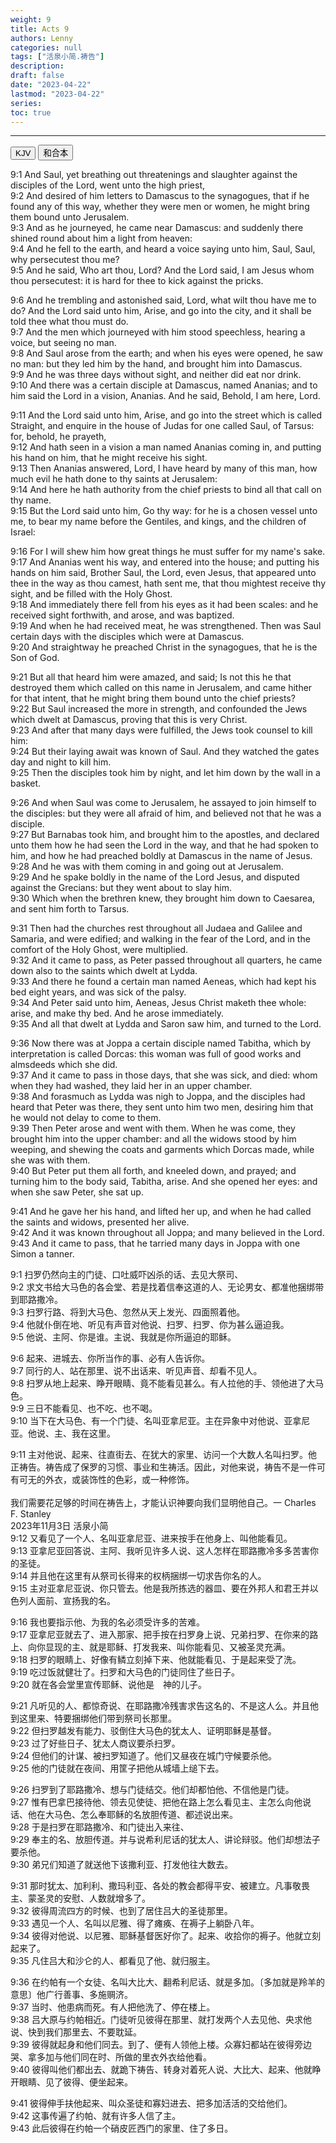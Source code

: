 ```yaml
---
weight: 9
title: Acts 9
authors: Lenny
categories: null
tags: ["活泉小简.祷告"]
description: 
draft: false
date: "2023-04-22"
lastmod: "2023-04-22"
series:
toc: true
---
```



<!--more-->
---

<!-- Tab links -->
<div class="tab">
  <button class="tablinks active" onclick="tablabel(event, 'english')">KJV</button>
  <button class="tablinks" onclick="tablabel(event, 'chinese')">和合本</button>
  
</div>

<!-- Tab content -->
<div id="english" class="tabcontent" style="display:block">

9:1 And Saul, yet breathing out threatenings and slaughter against the disciples of the Lord, went unto the high priest,  
9:2 And desired of him letters to Damascus to the synagogues, that if he found any of this way, whether they were men or women, he might bring them bound unto Jerusalem.  
9:3 And as he journeyed, he came near Damascus: and suddenly there shined round about him a light from heaven:  
9:4 And he fell to the earth, and heard a voice saying unto him, Saul, Saul, why persecutest thou me?  
9:5 And he said, Who art thou, Lord? And the Lord said, I am Jesus whom thou persecutest: it is hard for thee to kick against the pricks.  

9:6 And he trembling and astonished said, Lord, what wilt thou have me to do? And the Lord said unto him, Arise, and go into the city, and it shall be told thee what thou must do.  
9:7 And the men which journeyed with him stood speechless, hearing a voice, but seeing no man.  
9:8 And Saul arose from the earth; and when his eyes were opened, he saw no man: but they led him by the hand, and brought him into Damascus.  
9:9 And he was three days without sight, and neither did eat nor drink.  
9:10 And there was a certain disciple at Damascus, named Ananias; and to him said the Lord in a vision, Ananias. And he said, Behold, I am here, Lord.  

9:11 And the Lord said unto him, Arise, and go into the street which is called Straight, and enquire in the house of Judas for one called Saul, of Tarsus: for, behold, he prayeth,  
9:12 And hath seen in a vision a man named Ananias coming in, and putting his hand on him, that he might receive his sight.  
9:13 Then Ananias answered, Lord, I have heard by many of this man, how much evil he hath done to thy saints at Jerusalem:  
9:14 And here he hath authority from the chief priests to bind all that call on thy name.  
9:15 But the Lord said unto him, Go thy way: for he is a chosen vessel unto me, to bear my name before the Gentiles, and kings, and the children of Israel:  

9:16 For I will shew him how great things he must suffer for my name's sake.  
9:17 And Ananias went his way, and entered into the house; and putting his hands on him said, Brother Saul, the Lord, even Jesus, that appeared unto thee in the way as thou camest, hath sent me, that thou mightest receive thy sight, and be filled with the Holy Ghost.  
9:18 And immediately there fell from his eyes as it had been scales: and he received sight forthwith, and arose, and was baptized.  
9:19 And when he had received meat, he was strengthened. Then was Saul certain days with the disciples which were at Damascus.  
9:20 And straightway he preached Christ in the synagogues, that he is the Son of God.  

9:21 But all that heard him were amazed, and said; Is not this he that destroyed them which called on this name in Jerusalem, and came hither for that intent, that he might bring them bound unto the chief priests?  
9:22 But Saul increased the more in strength, and confounded the Jews which dwelt at Damascus, proving that this is very Christ.  
9:23 And after that many days were fulfilled, the Jews took counsel to kill him:  
9:24 But their laying await was known of Saul. And they watched the gates day and night to kill him.  
9:25 Then the disciples took him by night, and let him down by the wall in a basket.  

9:26 And when Saul was come to Jerusalem, he assayed to join himself to the disciples: but they were all afraid of him, and believed not that he was a disciple.  
9:27 But Barnabas took him, and brought him to the apostles, and declared unto them how he had seen the Lord in the way, and that he had spoken to him, and how he had preached boldly at Damascus in the name of Jesus.  
9:28 And he was with them coming in and going out at Jerusalem.  
9:29 And he spake boldly in the name of the Lord Jesus, and disputed against the Grecians: but they went about to slay him.  
9:30 Which when the brethren knew, they brought him down to Caesarea, and sent him forth to Tarsus.  

9:31 Then had the churches rest throughout all Judaea and Galilee and Samaria, and were edified; and walking in the fear of the Lord, and in the comfort of the Holy Ghost, were multiplied.  
9:32 And it came to pass, as Peter passed throughout all quarters, he came down also to the saints which dwelt at Lydda.  
9:33 And there he found a certain man named Aeneas, which had kept his bed eight years, and was sick of the palsy.  
9:34 And Peter said unto him, Aeneas, Jesus Christ maketh thee whole: arise, and make thy bed. And he arose immediately.  
9:35 And all that dwelt at Lydda and Saron saw him, and turned to the Lord.  

9:36 Now there was at Joppa a certain disciple named Tabitha, which by interpretation is called Dorcas: this woman was full of good works and almsdeeds which she did.  
9:37 And it came to pass in those days, that she was sick, and died: whom when they had washed, they laid her in an upper chamber.  
9:38 And forasmuch as Lydda was nigh to Joppa, and the disciples had heard that Peter was there, they sent unto him two men, desiring him that he would not delay to come to them.  
9:39 Then Peter arose and went with them. When he was come, they brought him into the upper chamber: and all the widows stood by him weeping, and shewing the coats and garments which Dorcas made, while she was with them.  
9:40 But Peter put them all forth, and kneeled down, and prayed; and turning him to the body said, Tabitha, arise. And she opened her eyes: and when she saw Peter, she sat up.  

9:41 And he gave her his hand, and lifted her up, and when he had called the saints and widows, presented her alive.  
9:42 And it was known throughout all Joppa; and many believed in the Lord.  
9:43 And it came to pass, that he tarried many days in Joppa with one Simon a tanner.  
</div>

<div id="chinese" class="tabcontent">

9:1 扫罗仍然向主的门徒、口吐威吓凶杀的话、去见大祭司、  
9:2 求文书给大马色的各会堂、若是找着信奉这道的人、无论男女、都准他捆绑带到耶路撒冷。  
9:3 扫罗行路、将到大马色、忽然从天上发光、四面照着他。  
9:4 他就仆倒在地、听见有声音对他说、扫罗、扫罗、你为甚么逼迫我。  
9:5 他说、主阿、你是谁。主说、我就是你所逼迫的耶稣。  

9:6 起来、进城去、你所当作的事、必有人告诉你。  
9:7 同行的人、站在那里、说不出话来、听见声音、却看不见人。  
9:8 扫罗从地上起来、睁开眼睛、竟不能看见甚么。有人拉他的手、领他进了大马色。  
9:9 三日不能看见、也不吃、也不喝。  
9:10 当下在大马色、有一个门徒、名叫亚拿尼亚。主在异象中对他说、亚拿尼亚。他说、主、我在这里。  

9:11 主对他说、起来、往直街去、在犹大的家里、访问一个大数人名叫扫罗。他正祷告。<label for="prayer" class="margin-toggle sidenote-number"></label><span class="sidenote">祷告成了保罗的习惯、事业和生祷活。因此，对他来说，祷告不是一件可有可无的外衣，或装饰性的色彩，或一种修饰。
<br><br>我们需要花足够的时间在祷告上，才能认识神要向我们显明他自己。一 Charles F. Stanley
<br>2023年11月3日 活泉小简</span>  
9:12 又看见了一个人、名叫亚拿尼亚、进来按手在他身上、叫他能看见。  
9:13 亚拿尼亚回答说、主阿、我听见许多人说、这人怎样在耶路撒冷多多苦害你的圣徒。  
9:14 并且他在这里有从祭司长得来的权柄捆绑一切求告你名的人。  
9:15 主对亚拿尼亚说、你只管去。他是我所拣选的器皿、要在外邦人和君王并以色列人面前、宣扬我的名。  

9:16 我也要指示他、为我的名必须受许多的苦难。  
9:17 亚拿尼亚就去了、进入那家、把手按在扫罗身上说、兄弟扫罗、在你来的路上、向你显现的主、就是耶稣、打发我来、叫你能看见、又被圣灵充满。  
9:18 扫罗的眼睛上、好像有鳞立刻掉下来、他就能看见、于是起来受了洗。  
9:19 吃过饭就健壮了。扫罗和大马色的门徒同住了些日子。  
9:20 就在各会堂里宣传耶稣、说他是　神的儿子。  

9:21 凡听见的人、都惊奇说、在耶路撒冷残害求告这名的、不是这人么。并且他到这里来、特要捆绑他们带到祭司长那里。  
9:22 但扫罗越发有能力、驳倒住大马色的犹太人、证明耶稣是基督。  
9:23 过了好些日子、犹太人商议要杀扫罗。  
9:24 但他们的计谋、被扫罗知道了。他们又昼夜在城门守候要杀他。  
9:25 他的门徒就在夜间、用筐子把他从城墙上缒下去。  

9:26 扫罗到了耶路撒冷、想与门徒结交。他们却都怕他、不信他是门徒。  
9:27 惟有巴拿巴接待他、领去见使徒、把他在路上怎么看见主、主怎么向他说话、他在大马色、怎么奉耶稣的名放胆传道、都述说出来。  
9:28 于是扫罗在耶路撒冷、和门徒出入来往、  
9:29 奉主的名、放胆传道。并与说希利尼话的犹太人、讲论辩驳。他们却想法子要杀他。  
9:30 弟兄们知道了就送他下该撒利亚、打发他往大数去。  

9:31 那时犹太、加利利、撒玛利亚、各处的教会都得平安、被建立。凡事敬畏主、蒙圣灵的安慰、人数就增多了。  
9:32 彼得周流四方的时候、也到了居住吕大的圣徒那里。  
9:33 遇见一个人、名叫以尼雅、得了瘫痪、在褥子上躺卧八年。  
9:34 彼得对他说、以尼雅、耶稣基督医好你了。起来、收拾你的褥子。他就立刻起来了。  
9:35 凡住吕大和沙仑的人、都看见了他、就归服主。  

9:36 在约帕有一个女徒、名叫大比大、翻希利尼话、就是多加。〔多加就是羚羊的意思〕他广行善事、多施赒济。  
9:37 当时、他患病而死。有人把他洗了、停在楼上。  
9:38 吕大原与约帕相近。门徒听见彼得在那里、就打发两个人去见他、央求他说、快到我们那里去、不要耽延。  
9:39 彼得就起身和他们同去。到了、便有人领他上楼。众寡妇都站在彼得旁边哭、拿多加与他们同在时、所做的里衣外衣给他看。  
9:40 彼得叫他们都出去、就跪下祷告、转身对着死人说、大比大、起来、他就睁开眼睛、见了彼得、便坐起来。  

9:41 彼得伸手扶他起来、叫众圣徒和寡妇进去、把多加活活的交给他们。  
9:42 这事传遍了约帕、就有许多人信了主。  
9:43 此后彼得在约帕一个硝皮匠西门的家里、住了多日。  
</div>